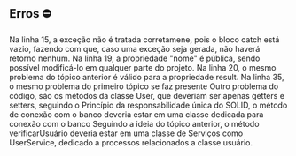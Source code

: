 ## Erros ⛔ 
Na linha 15, a exceção não é tratada corretamene, pois o bloco catch está vazio, fazendo com que, caso uma exceção seja gerada, não haverá retorno nenhum.
Na linha 19, a propriedade "nome" é pública, sendo possível modificá-lo em qualquer parte do projeto.
Na linha 20, o mesmo problema do tópico anterior é válido para a propriedade result.
Na linha 35, o mesmo problema do primeiro tópico se faz presente
Outro problema do código, são os métodos da classe User, que deveriam ser apenas getters e setters, seguindo o Princípio da responsabilidade única do SOLID, o método de conexão com o banco deveria estar em uma classe dedicada para conexão com o banco
Seguindo a ideia do tópico anterior, o método verificarUsuário deveria estar em uma classe de Serviços como UserService, dedicado a processos relacionados a classe usuário.